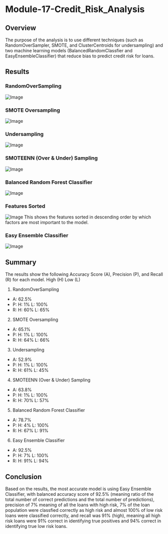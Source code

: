 # Module-17-Credit_Risk_Analysis

## Overview
The purpose of the analysis is to use different techniques (such as RandomOverSampler, SMOTE, and ClusterCentroids for undersampling) and two machine learning models (BalancedRandomClassfier and EasyEnsembleClassifier) that reduce bias to predict credit risk for loans.

## Results

### RandomOverSampling
![Image](https://github.com/cstern28/Module-17-Credit_Risk_Analysis/blob/main/Screenshots/Random_Oversampling.png)

### SMOTE Oversampling
![Image](https://github.com/cstern28/Module-17-Credit_Risk_Analysis/blob/main/Screenshots/SMOTE_Oversampling.png)

### Undersampling
![Image](https://github.com/cstern28/Module-17-Credit_Risk_Analysis/blob/main/Screenshots/Undersampling.png)

### SMOTEENN (Over & Under) Sampling
![Image](https://github.com/cstern28/Module-17-Credit_Risk_Analysis/blob/main/Screenshots/SMOTEENN_OverandUnderSampling.png)

### Balanced Random Forest Classifier
![Image](https://github.com/cstern28/Module-17-Credit_Risk_Analysis/blob/main/Screenshots/Balanced_Random_Forest_Classifier.png)

### Features Sorted
![Image](https://github.com/cstern28/Module-17-Credit_Risk_Analysis/blob/main/Screenshots/Features_Sorted.png)
This shows the features sorted in descending order by which factors are most important to the model.

### Easy Ensemble Classifier
![Image](https://github.com/cstern28/Module-17-Credit_Risk_Analysis/blob/main/Screenshots/Easy_Ensembler_Classifier.png)

## Summary
The results show the following Accuracy Score (A), Precision (P), and Recall (R) for each model. High (H) Low (L)
1. RandomOverSampling 
  - A: 62.5%
  - P: H: 1%  L: 100%
  - R: H: 60% L: 65%
2. SMOTE Oversampling
  - A: 65.1%
  - P: H: 1%  L: 100%
  - R: H: 64% L: 66%
3. Undersampling
  - A: 52.9%
  - P: H: 1%  L: 100%
  - R: H: 61% L: 45%
4. SMOTEENN (Over & Under) Sampling
  - A: 63.8%
  - P: H: 1%  L: 100%
  - R: H: 70% L: 57%
5. Balanced Random Forest Classifier
  - A: 78.7%
  - P: H: 4%  L: 100%
  - R: H: 67% L: 91%
6. Easy Ensemble Classifier
  - A: 92.5% 
  - P: H: 7%  L: 100%
  - R: H: 91% L: 94%
  
## Conclusion
Based on the results, the most accurate model is using Easy Ensemble Classifier, with balanced accuracy score of 92.5% (meaning ratio of the total number of correct predictions and the total number of predictions), precision of 7% meaning of all the loans with high risk, 7% of the loan population were classfied correctly as high risk and almost 100% of low risk loans were classified correctly, and recall was 91% (high), meaning all high risk loans were 91% correct in identifying true positives and 94% correct in identifying true low risk loans.




